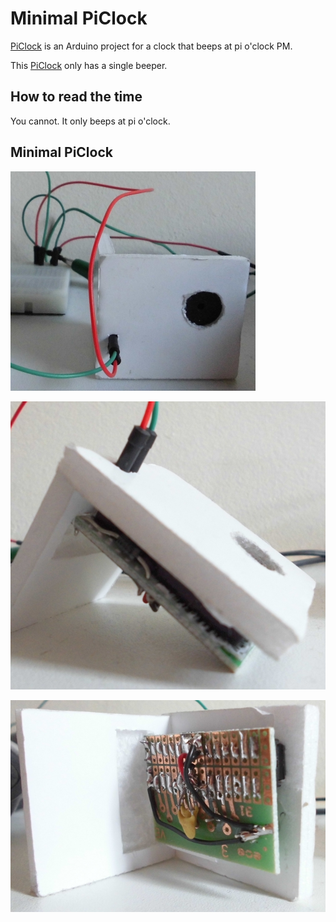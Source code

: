 # Minimal PiClock

[PiClock](README.md) is an Arduino project for a clock that beeps at pi o'clock PM.

This [PiClock](README.md) only has a single beeper.

## How to read the time

You cannot. It only beeps at pi o'clock.

## Minimal PiClock 

![Minimal Pi Clock](Minimal/MinimalPiClock.jpg)

![Minimal Pi Clock from the side](Minimal/MinimalPiClockSide.jpg)

![Minimal Pi Clock from the back](Minimal/MinimalPiClockBack.jpg)